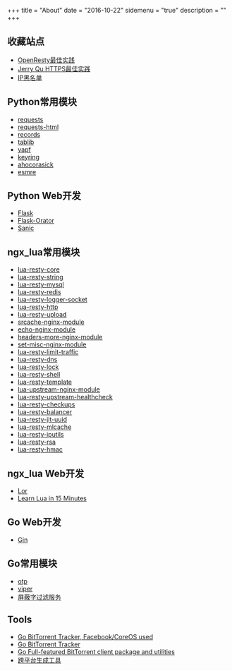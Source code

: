 +++
title = "About"
date = "2016-10-22"
sidemenu = "true"
description = ""
+++

## 收藏站点
- [OpenResty最佳实践](https://moonbingbing.gitbooks.io/openresty-best-practices/content/index.html)
- [Jerry Qu HTTPS最佳实践](https://imququ.com)
- [IP黑名单](https://github.com/firehol/blocklist-ipsets)

## Python常用模块
- [requests](https://github.com/kennethreitz/requests)
- [requests-html](https://github.com/kennethreitz/requests-html)
- [records](https://github.com/kennethreitz/records)
- [tablib](https://github.com/kennethreitz/tablib)
- [yapf](https://pypi.python.org/pypi/yapf)
- [keyring](https://pypi.python.org/pypi/keyring)
- [ahocorasick](https://pypi.python.org/pypi/ahocorasick)
- [esmre](https://pypi.python.org/pypi/esmre)

## Python Web开发
- [Flask](https://github.com/pallets/flask)
- [Flask-Orator](https://github.com/sdispater/flask-orator)
- [Sanic](https://github.com/channelcat/sanic)

## ngx_lua常用模块
- [lua-resty-core](https://github.com/openresty/lua-resty-core)
- [lua-resty-string](https://github.com/openresty/lua-resty-string)
- [lua-resty-mysql](https://github.com/openresty/lua-resty-mysql)
- [lua-resty-redis](https://github.com/openresty/lua-resty-redis)
- [lua-resty-logger-socket](https://github.com/cloudflare/lua-resty-logger-socket)
- [lua-resty-http](https://github.com/pintsized/lua-resty-http)
- [lua-resty-upload](https://github.com/openresty/lua-resty-upload)
- [srcache-nginx-module](https://github.com/openresty/srcache-nginx-module)
- [echo-nginx-module](https://github.com/openresty/echo-nginx-module)
- [headers-more-nginx-module](https://github.com/openresty/headers-more-nginx-module)
- [set-misc-nginx-module](https://github.com/openresty/set-misc-nginx-module)
- [lua-resty-limit-traffic](https://github.com/openresty/lua-resty-limit-traffic)
- [lua-resty-dns](https://github.com/openresty/lua-resty-dns)
- [lua-resty-lock](https://github.com/openresty/lua-resty-lock)
- [lua-resty-shell](https://github.com/juce/lua-resty-shell)
- [lua-resty-template](https://github.com/bungle/lua-resty-template)
- [lua-upstream-nginx-module](https://github.com/openresty/lua-upstream-nginx-module)
- [lua-resty-upstream-healthcheck](https://github.com/openresty/lua-resty-upstream-healthcheck)
- [lua-resty-checkups](https://github.com/upyun/lua-resty-checkups)
- [lua-resty-balancer](https://github.com/agentzh/lua-resty-balancer)
- [lua-resty-jit-uuid](https://github.com/thibaultcha/lua-resty-jit-uuid)
- [lua-resty-mlcache](https://github.com/thibaultcha/lua-resty-mlcache)
- [lua-resty-iputils](https://github.com/hamishforbes/lua-resty-iputils)
- [lua-resty-rsa](https://github.com/doujiang24/lua-resty-rsa)
- [lua-resty-hmac](https://github.com/jkeys089/lua-resty-hmac)

## ngx_lua Web开发
- [Lor](https://github.com/sumory/lor)
- [Learn Lua in 15 Minutes](http://tylerneylon.com/a/learn-lua/)

## Go Web开发
- [Gin](https://github.com/gin-gonic/gin)

## Go常用模块
- [otp](https://github.com/pquerna/otp)
- [viper](https://github.com/spf13/viper)
- [屏蔽字过滤服务](https://github.com/goofansu/wego)

## Tools
- [Go BitTorrent Tracker, Facebook/CoreOS used](https://github.com/chihaya/chihaya)
- [Go BitTorrent Tracker](https://github.com/GrappigPanda/notorious)
- [Go Full-featured BitTorrent client package and utilities](https://github.com/anacrolix/torrent)
- [跨平台生成工具](https://github.com/laher/goxc)
